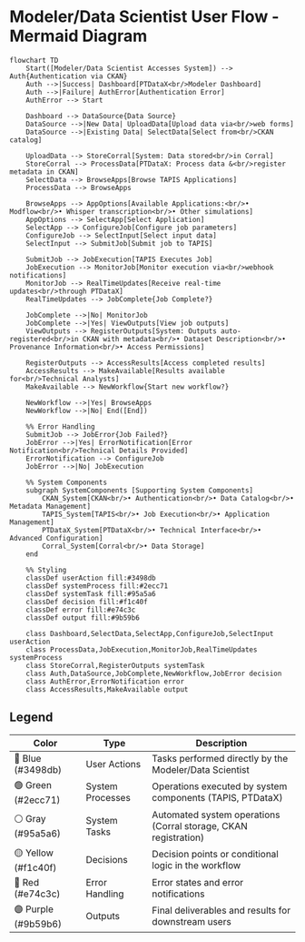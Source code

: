 # Modeler/Data Scientist User Flow - Mermaid Diagram

```mermaid
flowchart TD
    Start([Modeler/Data Scientist Accesses System]) --> Auth{Authentication via CKAN}
    Auth -->|Success| Dashboard[PTDataX<br/>Modeler Dashboard]
    Auth -->|Failure| AuthError[Authentication Error]
    AuthError --> Start

    Dashboard --> DataSource{Data Source}
    DataSource -->|New Data| UploadData[Upload data via<br/>web forms]
    DataSource -->|Existing Data| SelectData[Select from<br/>CKAN catalog]

    UploadData --> StoreCorral[System: Data stored<br/>in Corral]
    StoreCorral --> ProcessData[PTDataX: Process data &<br/>register metadata in CKAN]
    SelectData --> BrowseApps[Browse TAPIS Applications]
    ProcessData --> BrowseApps

    BrowseApps --> AppOptions[Available Applications:<br/>• Modflow<br/>• Whisper transcription<br/>• Other simulations]
    AppOptions --> SelectApp[Select Application]
    SelectApp --> ConfigureJob[Configure job parameters]
    ConfigureJob --> SelectInput[Select input data]
    SelectInput --> SubmitJob[Submit job to TAPIS]

    SubmitJob --> JobExecution[TAPIS Executes Job]
    JobExecution --> MonitorJob[Monitor execution via<br/>webhook notifications]
    MonitorJob --> RealTimeUpdates[Receive real-time updates<br/>through PTDataX]
    RealTimeUpdates --> JobComplete{Job Complete?}

    JobComplete -->|No| MonitorJob
    JobComplete -->|Yes| ViewOutputs[View job outputs]
    ViewOutputs --> RegisterOutputs[System: Outputs auto-registered<br/>in CKAN with metadata<br/>• Dataset Description<br/>• Provenance Information<br/>• Access Permissions]

    RegisterOutputs --> AccessResults[Access completed results]
    AccessResults --> MakeAvailable[Results available for<br/>Technical Analysts]
    MakeAvailable --> NewWorkflow{Start new workflow?}

    NewWorkflow -->|Yes| BrowseApps
    NewWorkflow -->|No| End([End])

    %% Error Handling
    SubmitJob --> JobError{Job Failed?}
    JobError -->|Yes| ErrorNotification[Error Notification<br/>Technical Details Provided]
    ErrorNotification --> ConfigureJob
    JobError -->|No| JobExecution

    %% System Components
    subgraph SystemComponents [Supporting System Components]
        CKAN_System[CKAN<br/>• Authentication<br/>• Data Catalog<br/>• Metadata Management]
        TAPIS_System[TAPIS<br/>• Job Execution<br/>• Application Management]
        PTDataX_System[PTDataX<br/>• Technical Interface<br/>• Advanced Configuration]
        Corral_System[Corral<br/>• Data Storage]
    end

    %% Styling
    classDef userAction fill:#3498db
    classDef systemProcess fill:#2ecc71
    classDef systemTask fill:#95a5a6
    classDef decision fill:#f1c40f
    classDef error fill:#e74c3c
    classDef output fill:#9b59b6

    class Dashboard,SelectData,SelectApp,ConfigureJob,SelectInput userAction
    class ProcessData,JobExecution,MonitorJob,RealTimeUpdates systemProcess
    class StoreCorral,RegisterOutputs systemTask
    class Auth,DataSource,JobComplete,NewWorkflow,JobError decision
    class AuthError,ErrorNotification error
    class AccessResults,MakeAvailable output
```

## Legend

| Color | Type | Description |
|-------|------|-------------|
| 🔵 Blue (#3498db) | User Actions | Tasks performed directly by the Modeler/Data Scientist |
| 🟢 Green (#2ecc71) | System Processes | Operations executed by system components (TAPIS, PTDataX) |
| ⚪ Gray (#95a5a6) | System Tasks | Automated system operations (Corral storage, CKAN registration) |
| 🟡 Yellow (#f1c40f) | Decisions | Decision points or conditional logic in the workflow |
| 🔴 Red (#e74c3c) | Error Handling | Error states and error notifications |
| 🟣 Purple (#9b59b6) | Outputs | Final deliverables and results for downstream users |